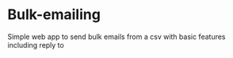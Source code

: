 # Bulk-emailing

Simple web app to send bulk emails from a csv with basic features including reply to
